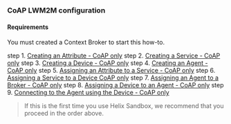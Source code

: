 ### CoAP LWM2M configuration

#### Requirements
You must created a Context Broker to start this how-to.

step 1. [Creating an Attribute - CoAP only](create_attribute.md)
step 2. [Creating a Service - CoAP only](create_service.md)
step 3. [Creating a Device - CoAP only](create_device.md)
step 4. [Creating an Agent - CoAP only](create_agent.md)
step 5. [Assigning an Attribute to a Service - CoAP only](assign_attribute.md)
step 6. [Assigning a Service to a Device CoAP only](assign_service.md)
step 7. [Assigning an Agent to a Broker - CoAP only](assig_agent.md)
step 8. [Assigning a Device to an Agent - CoAP only](assign_device.md)
step 9. [Connecting to the Agent using the Device - CoAP only](connecting_device.md)

> If this is the first time you use Helix Sandbox, we recommend that you proceed in the order above.
